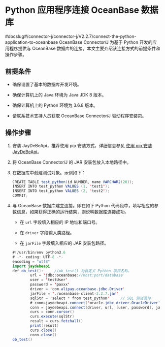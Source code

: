# Python 应用程序连接 OceanBase 数据库 

#docslug#/connector-j/connector-j/V2.2.7/connect-the-python-application-to-oceanbase
OceanBase Connector/J 为基于 Python 开发的应用程序提供与 OceanBase 数据库的连接。本文主要介绍该连接方式的前提条件和操作步骤。

## 前提条件 

* 确保设置了基本的数据库开发环境。 

* 确保计算机上的 Java 环境为 Java JDK 8 版本。  

* 确保计算机上的 Python 环境为 3.6.8 版本。 

* 请联系技术支持人员获取 OceanBase Connector/J 驱动程序安装包。




## 操作步骤 

1. 安装 JayDeBeApi，推荐使用 pip 安装方式，详细信息参见 [使用 pip 安装 JayDeBeApi](https://pypi.org/project/JayDeBeApi/)。 

2. 将 OceanBase Connector/J 的 JAR 安装包放入本地路径中。 

3. 在数据库中创建测试对象。示例如下：

   ```java
   CREATE TABLE test_python(id NUMBER, name VARCHAR2(20));
   INSERT INTO test_python VALUES (1, 'test1');
   INSERT INTO test_python VALUES (2, 'test2');
   COMMIT;
   ```
 

4. 与 OceanBase 数据库建立连接。即在如下 Python 代码段中，填写相应的参数信息，如果获得正确的运行结果，则说明数据库连接成功。

   * 在 `url` 字段填入相应的 IP 地址和端口号。 
   
   * 在 `driver` 字段输入类路径。

   * 在 `jarFile` 字段填入相应的 JAR 安装包路径。


   

   ```java
   #!/usr/bin/env python3.6
   # -*- coding: UTF-8 -*-
   encoding = "utf8"
   import jaydebeapi
   def ob_test():     //ob_test() 为自定义 Python 项目名称。
           url = 'jdbc:oceanbase://host:port/database'
           user = 'testUser'
           password = 'paxxx'
           driver = 'com.alipay.oceanbase.jdbc.Driver'
           jarFile = './oceanbase-client-2.2.7.jar'
           sqlStr = 'select * from test_python'     // SQL 测试语句
           # conn=jaydebeapi.connect('oracle.jdbc.driver.OracleDriver','jdbc:oracle:thin:@127.xxx.xxx.xxx:1521/orcl',['hwf_model','hwf_model'],'E:/pycharm/lib/ojdbc14.jar')
           conn = jaydebeapi.connect(driver, url, [user, password], jarFile)
           curs = conn.cursor()
           curs.execute(sqlStr)
           result = curs.fetchall()
           print(result)
           curs.close()
           conn.close()
   ob_test()
   ```

   




